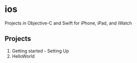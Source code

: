 # ios
Projects in Objective-C and Swift for iPhone, iPad, and iWatch
## Projects
1. Getting started - Setting Up
2. HelloWorld
















